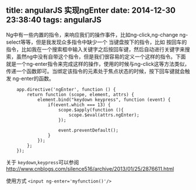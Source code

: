 title: angularJS 实现ngEnter
date: 2014-12-30 23:38:40
tags: angularJS 
---

Ng中有一些内置的指令，来响应我们的操作事件，比如ng-click,ng-change ng-select等等，但是我发现众多指令中缺少一个 当键盘按下的指令，比如 按回车的指令，比如我在一个搜索框中输入关键字之后按回车键，然后自动进行关键字来搜索，虽然ng中没有自带这个指令，但是我们很容易的定义一个这样的指令。下面就是一个ng-enter指令来完成这样的操作，使用的时候与ng-click这等方法类似，传递一个函数即可。当绑定该指令的元素处于焦点状态的时候，按下回车键就会触发 ng-enter的函数。

		app.directive('ngEnter', function () {
		    return function (scope, element, attrs) {
		        element.bind("keydown keypress", function (event) {
		            if(event.which === 13) {
		                scope.$apply(function (){
		                    scope.$eval(attrs.ngEnter);
		                });
		 
		                event.preventDefault();
		            }
		        });
		    };
		});

关于 `keydown`,`keypress`可以参阅<http://www.cnblogs.com/silence516/archive/2013/01/25/2876611.html>

使用方式 `<input ng-enter='myfunction()'/>`